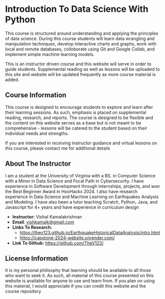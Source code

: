 # Introduction To Data Science With Python
This course is structured around understanding and applying the principles of data science. During this course students will learn data wrangling and manipulation techniques, develop interactive charts and graphs, work with local and remote databases, colloborate using Git and Google Collab, and implement simple machine learning models. 

This is an instructor driven course and this website will serve in order to guide students. Supplemental reading as well as lessons will be uploaded to this site and website will be updated frequently as more course material is added.

## Course Information
This course is designed to encourage students to explore and learn after their learning sessions. As such, emphasis is placed on supplemental reading, research, and reports. The course is designed to be flexible and the content on this website serves as a base but is not meant to be comprehensive - lessons will be catered to the student based on their individual needs and strengths. 

If you are interested in receiving instructor guidance and virtual lessons on this course, please contact me for additional details

## About The Instructor
I am a student at the University of Virginia with a BS. in Computer Science with a Minor in Data Science and Focal Path in Cybersecurity. I have experience in Software Development through internships, projects, and won the Best Beginner Award in HooHacks 2024. I also have research experience in Data Science and Machine Learning on Earthquakes Analysis and Modeling. I have also been a tutor teaching Scratch, Python, Java, and Javascript for 4+ years and have experience in curriculum design

* **Instructor:** Vishal Kamalakrishnan
* **Email**: vishkamalk@gmail.com
* **Links To Research:**
  * https://thev123.github.io/EarthquakeHistoricalDataAnalysis/intro.html
  * https://capstone-2024-website.onrender.com/
*  **Link To Github:** https://github.com/TheV123/

## License Information
It is my personal philisophy that learning should be available to all those who want to seek it. As such, all material of this course presented on this website is available for anyone to use and learn from. If you plan on using this material, I would appreciate if you can credit this website and the course repository